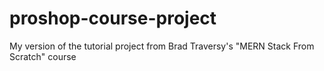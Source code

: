 # proshop-course-project
My version of the tutorial project from Brad Traversy's "MERN Stack From Scratch" course
